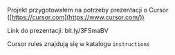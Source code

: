 Projekt przygotowałem na potrzeby prezentacji o Cursor ([https://cursor.com](https://www.cursor.com/))

Link do prezentacji: bit.ly/3FSmaBV 

Cursor rules znajdują się w katalogu `instructions`

